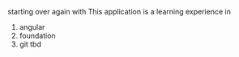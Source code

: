 starting over again with
This application is a learning experience in
1) angular
2) foundation
3) git
tbd

